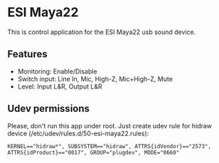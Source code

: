 ESI Maya22
==========

This is control application for the ESI Maya22 usb sound device.

Features
--------
* Monitoring: Enable/Disable
* Switch input: Line In, Mic, High-Z, Mic+High-Z, Mute
* Level: Input L&R, Output L&R

Udev permissions
----------------
Please, don't run this app under root.
Just create udev rule for hidraw device (/etc/udev/rules.d/50-esi-maya22.rules):
```
KERNEL=="hidraw*", SUBSYSTEM=="hidraw", ATTRS{idVendor}=="2573", ATTRS{idProduct}=="0017", GROUP="plugdev", MODE="0660"
```
